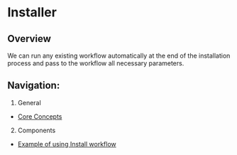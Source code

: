 # Installer
## Overview
We can run any existing workflow automatically at the end of the installation process and pass to the workflow all necessary parameters.

## Navigation:
1. General
- [Core Concepts](General/Core%20Concepts.md)
2. Components
- [Example of using Install workflow](Components/Install%20Workflow.md)

